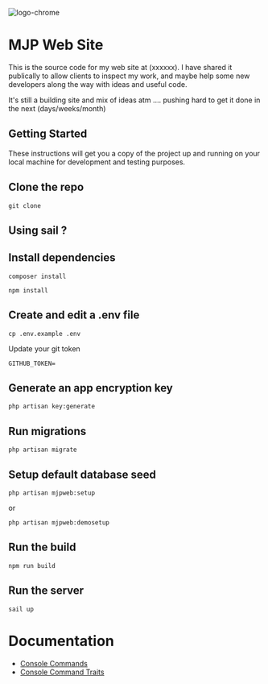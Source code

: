 
![logo-chrome](https://github.com/MatthewPageUK/mjp-web/assets/46349796/2aeedb5a-22a7-4c68-9ceb-68b5fde0df0d)

# MJP Web Site

This is the source code for my web site at (xxxxxx). I have shared it publically to allow clients to inspect my work, and maybe help some new developers along the way with ideas and useful code.

It's still a building site and mix of ideas atm .... pushing hard to get it done in the next (days/weeks/month)

## Getting Started

These instructions will get you a copy of the project up and running on your local machine for development and testing purposes.

## Clone the repo

```
git clone
```

## Using sail ?


## Install dependencies

```
composer install
```

```
npm install
```

## Create and edit a .env file

```
cp .env.example .env
```

Update your git token
```
GITHUB_TOKEN=
```

## Generate an app encryption key

```
php artisan key:generate
```

## Run migrations

```
php artisan migrate
```

## Setup default database seed

```
php artisan mjpweb:setup
```

or

```
php artisan mjpweb:demosetup
```

## Run the build

```
npm run build
```

## Run the server

```
sail up
```


# Documentation

- [Console Commands](.documentation/console/commands.md)
- [Console Command Traits](.documentation/console/traits.md)


